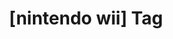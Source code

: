 ---
article_id: 0
description: List of articles under [nintendo wii] tag.
image: http://huntingbears.com.ve/static/img/site/mstile-310x310.png
layout: tag
slug: nintendo-wii
title: '[nintendo wii] Tag'
---